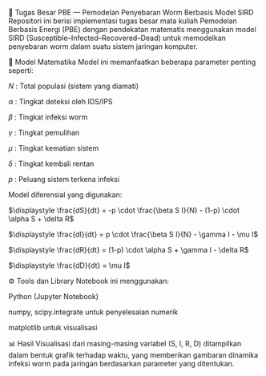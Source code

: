 📘 Tugas Besar PBE — Pemodelan Penyebaran Worm Berbasis Model SIRD
Repositori ini berisi implementasi tugas besar mata kuliah Pemodelan Berbasis Energi (PBE) dengan pendekatan matematis menggunakan model SIRD (Susceptible–Infected–Recovered–Dead) untuk memodelkan penyebaran worm dalam suatu sistem jaringan komputer.

🧮 Model Matematika
Model ini memanfaatkan beberapa parameter penting seperti:

$N$ : Total populasi (sistem yang diamati)

$\alpha$ : Tingkat deteksi oleh IDS/IPS

$\beta$ : Tingkat infeksi worm

$\gamma$ : Tingkat pemulihan

$\mu$ : Tingkat kematian sistem

$\delta$ : Tingkat kembali rentan

$p$ : Peluang sistem terkena infeksi

Model diferensial yang digunakan:

$\displaystyle \frac{dS}{dt} = -p \cdot \frac{\beta S I}{N} - (1-p) \cdot \alpha S + \delta R$

$\displaystyle \frac{dI}{dt} = p \cdot \frac{\beta S I}{N} - \gamma I - \mu I$

$\displaystyle \frac{dR}{dt} = (1-p) \cdot \alpha S + \gamma I - \delta R$

$\displaystyle \frac{dD}{dt} = \mu I$

⚙️ Tools dan Library
Notebook ini menggunakan:

Python (Jupyter Notebook)

numpy, scipy.integrate untuk penyelesaian numerik

matplotlib untuk visualisasi

📊 Hasil
Visualisasi dari masing-masing variabel (S, I, R, D) ditampilkan dalam bentuk grafik terhadap waktu, yang memberikan gambaran dinamika infeksi worm pada jaringan berdasarkan parameter yang ditentukan.

